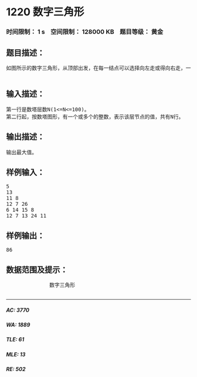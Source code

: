# 1220 数字三角形   
### 时间限制： 1 s&nbsp;&nbsp;&nbsp;&nbsp;空间限制： 128000 KB&nbsp;&nbsp;&nbsp;&nbsp;题目等级： 黄金  
## 题目描述：  

<pre>
如图所示的数字三角形，从顶部出发，在每一结点可以选择向左走或得向右走，一直走到底层，要求找出一条路径，使路径上的值最大。

</pre>
  
  
## 输入描述：  

<pre>
第一行是数塔层数N(1<=N<=100)。
第二行起，按数塔图形，有一个或多个的整数，表示该层节点的值，共有N行。
</pre>
  
  
## 输出描述：  

<pre>
输出最大值。
</pre>
  
  
## 样例输入：  

<pre>
5 
13 
11 8 
12 7 26
6 14 15 8
12 7 13 24 11
</pre>
  
  
## 样例输出：  

<pre>
86
</pre>
  
  
## 数据范围及提示：  

<pre>
              数字三角形
            </pre>
  
  
***  

##### AC: 3770  
##### WA: 1889  
##### TLE: 61  
##### MLE: 13  
##### RE: 502  
